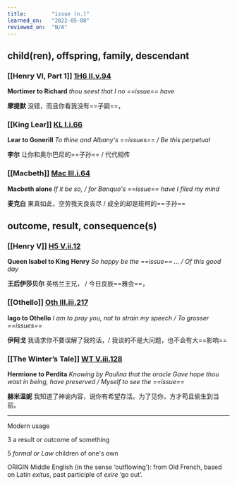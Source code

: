 ```yaml
---
title:        "issue (n.)"
learned_on:   "2022-05-08"
reviewed_on:  "N/A"
---
```


## child(ren), offspring, family, descendant

### [[Henry VI, Part 1]] [1H6 II.v.94](https://www.shakespeareswords.com/Public/Play.aspx?Act=2&Scene=5&WorkId=25#202303)

**Mortimer to Richard** *thou seest that I no ==issue== have*

**摩提默** 没错，而且你看我没有==子嗣==，

### [[King Lear]] [KL I.i.66](https://www.shakespeareswords.com/Public/Play.aspx?Act=1&Scene=1&WorkId=11#151359)

**Lear to Gonerill** *To thine and Albany's ==issues== / Be this perpetual*

**李尔** 让你和奥尔巴尼的==子孙== / 代代相传

### [[Macbeth]] [Mac III.i.64](https://www.shakespeareswords.com/Public/Play.aspx?Act=3&Scene=1&WorkId=13#160567)

**Macbeth alone** *If it be so, / for Banquo's ==issue== have I filed my mind*

**麦克白** 果真如此，空劳我天良丧尽 / 成全的却是班柯的==子孙==

## outcome, result, consequence(s)

### [[Henry V]] [H5 V.ii.12](https://www.shakespeareswords.com/Public/Play.aspx?Act=5&Scene=2&WorkId=38#257014)

**Queen Isabel to King Henry** *So happy be the ==issue== ... / Of this good day*

**王后伊莎贝尔** 英格兰王兄， / 今日良辰==雅会==，

### [[Othello]] [Oth III.iii.217](https://www.shakespeareswords.com/Public/Play.aspx?Act=3&Scene=3&WorkId=9#143737)

**Iago to Othello** *I am to pray you, not to strain my speech / To grosser ==issues==*

**伊阿戈** 我请求你不要误解了我的话，/ 我谈的不是大问题，也不会有大==影响==

### [[The Winter’s Tale]] [WT V.iii.128](https://www.shakespeareswords.com/Public/Play.aspx?Act=5&Scene=3&WorkId=35#244767)

**Hermione to Perdita** *Knowing by Paulina that the oracle Gave hope thou wast in being, have preserved / Myself to see the ==issue==*

**赫米温妮** 我知道了神谕内容，说你有希望存活。为了见你，方才苟且偷生到当前。

-----

Modern usage

3 a result or outcome of something

5 *formal or Law* children of one's own

ORIGIN Middle English (in the sense ‘outflowing’): from Old French, based on Latin *exitus*, past participle of *exire* ‘go out’.
